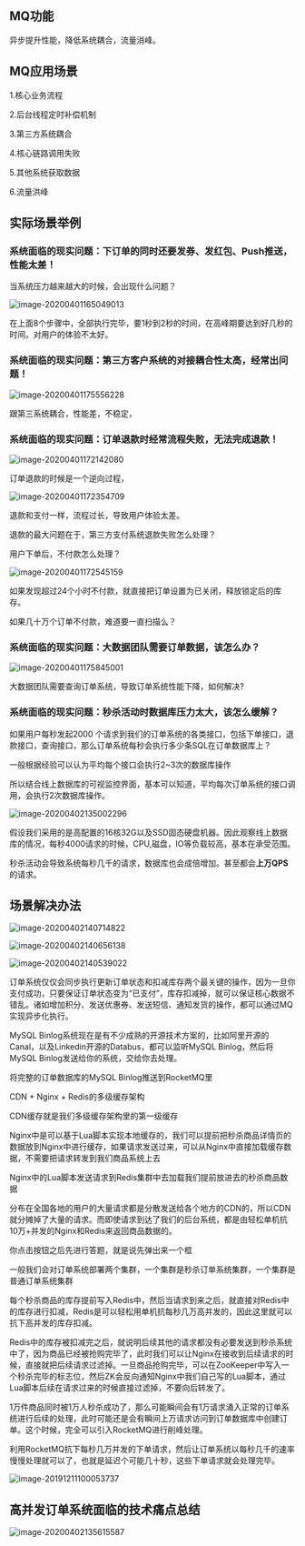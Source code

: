 

## MQ功能

异步提升性能，降低系统耦合，流量消峰。



## MQ应用场景

1.核心业务流程

2.后台线程定时补偿机制

3.第三方系统耦合

4.核心链路调用失败

5.其他系统获取数据

6.流量洪峰







## 实际场景举例



### 系统面临的现实问题：下订单的同时还要发券、发红包、Push推送，性能太差！

当系统压力越来越大的时候，会出现什么问题？



![image-20200401165049013](images/image-20200401165049013.png)



在上面8个步骤中，全部执行完毕，要1秒到2秒的时间，在高峰期要达到好几秒的时间。对用户的体验不太好。











### 系统面临的现实问题：第三方客户系统的对接耦合性太高，经常出问题！





![image-20200401175556228](images/image-20200401175556228.png)





跟第三系统耦合，性能差，不稳定，







### 系统面临的现实问题：订单退款时经常流程失败，无法完成退款！





![image-20200401172142080](images/image-20200401172142080.png)



订单退款的时候是一个逆向过程，

![image-20200401172354709](images/image-20200401172354709.png)

退款和支付一样，流程过长，导致用户体验太差。

退款的最大问题在于，第三方支付系统退款失败怎么处理？





用户下单后，不付款怎么处理？

![image-20200401172545159](images/image-20200401172545159.png)

如果发现超过24个小时不付款，就直接把订单设置为已关闭，释放锁定后的库存。

如果几十万个订单不付款，难道要一直扫描么？





### 系统面临的现实问题：大数据团队需要订单数据，该怎么办？





![image-20200401175845001](images/image-20200401175845001.png)



大数据团队需要查询订单系统，导致订单系统性能下降，如何解决?





### 系统面临的现实问题：秒杀活动时数据库压力太大，该怎么缓解？



如果用户每秒发起2000 个请求到我们的订单系统的各类接口，包括下单接口，退款接口，查询接口，那么订单系统每秒会执行多少条SQL在订单数据库上？

一般根据经验可以认为平均每个接口会执行2~3次的数据库操作

所以结合线上数据库的可视监控界面，基本可以知道，平均每次订单系统的接口调用，会执行2次数据库操作。



![image-20200402135002296](images/image-20200402135002296.png)

假设我们采用的是高配置的16核32G以及SSD固态硬盘机器。因此观察线上数据库的情况，每秒4000请求的时候，CPU,磁盘，IO等负载较高，基本在承受范围。



秒杀活动会导致系统每秒几千的请求，数据库也会成倍增加。甚至都会**上万QPS**的请求。





## 场景解决办法

![image-20200402140714822](images/image-20200402140714822.png)



![image-20200402140656138](images/image-20200402140656138.png)



![image-20200402140539022](images/image-20200402140539022.png)



订单系统仅仅会同步执行更新订单状态和扣减库存两个最关键的操作，因为一旦你支付成功，只要保证订单状态变为“已支付”，库存扣减掉，就可以保证核心数据不错乱。诸如增加积分、发送优惠券、发送短信、通知发货的操作，都可以通过MQ实现异步化执行。



MySQL Binlog系统现在是有不少成熟的开源技术方案的，比如阿里开源的Canal，以及Linkedin开源的Databus，都可以监听MySQL Binlog，然后将MySQL Binlog发送给你的系统，交给你去处理。

将完整的订单数据库的MySQL Binlog推送到RocketMQ里



CDN + Nginx + Redis的多级缓存架构

CDN缓存就是我们多级缓存架构里的第一级缓存

Nginx中是可以基于Lua脚本实现本地缓存的，我们可以提前把秒杀商品详情页的数据放到Nginx中进行缓存，如果请求发送过来，可以从Nginx中直接加载缓存数据，不需要把请求转发到我们商品系统上去

Nginx中的Lua脚本发送请求到Redis集群中去加载我们提前放进去的秒杀商品数据

分布在全国各地的用户的大量请求都是分散发送给各个地方的CDN的，所以CDN就分摊掉了大量的请求。而即使请求到达了我们的后台系统，都是由轻松单机抗10万+并发的Nginx和Redis来返回商品数据的。

你点击按钮之后先进行答题，就是说先弹出来一个框

一般我们会对订单系统部署两个集群，一个集群是秒杀订单系统集群，一个集群是普通订单系统集群

每个秒杀商品的库存提前写入Redis中，然后当请求到来之后，就直接对Redis中的库存进行扣减，Redis是可以轻松用单机抗每秒几万高并发的，因此这里就可以抗下高并发的库存扣减。

Redis中的库存被扣减完之后，就说明后续其他的请求都没有必要发送到秒杀系统中了，因为商品已经被抢购完毕了，此时我们可以让Nginx在接收到后续请求的时候，直接就把后续请求过滤掉。一旦商品抢购完毕，可以在ZooKeeper中写入一个秒杀完毕的标志位，然后ZK会反向通知Nginx中我们自己写的Lua脚本，通过Lua脚本后续在请求过来的时候直接过滤掉，不要向后转发了。

1万件商品同时被1万人秒杀成功了，那么可能瞬间会有1万请求涌入正常的订单系统进行后续的处理，此时可能还是会有瞬间上万请求访问到订单数据库中创建订单。这个时候，完全可以引入RocketMQ进行削峰处理。

利用RocketMQ抗下每秒几万并发的下单请求，然后让订单系统以每秒几千的速率慢慢处理就可以了，也就是延迟个可能几十秒，这些下单请求就会处理完毕。



![image-20191211100053737](images/image-20191211100053737.png)



## 高并发订单系统面临的技术痛点总结

![image-20200402135615587](images/image-20200402135615587.png)

